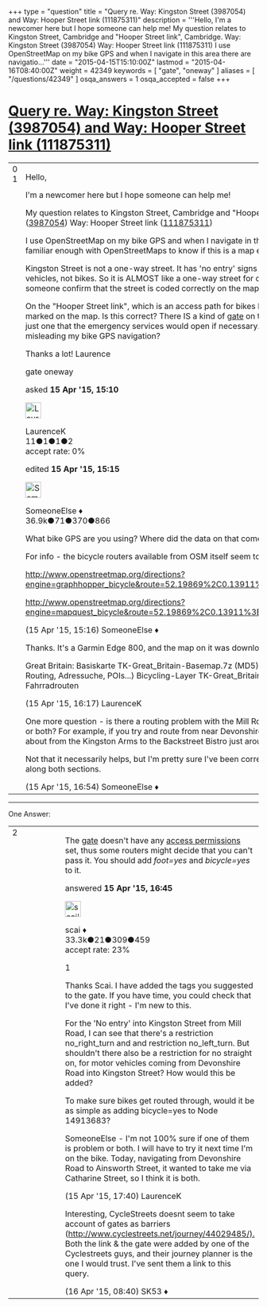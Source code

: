 +++
type = "question"
title = "Query re. Way: Kingston Street (3987054) and Way: Hooper Street link (111875311)"
description = '''Hello, I&#x27;m a newcomer here but I hope someone can help me! My question relates to Kingston Street, Cambridge and &quot;Hooper Street link&quot;, Cambridge. Way: Kingston Street (3987054) Way: Hooper Street link (111875311) I use OpenStreetMap on my bike GPS and when I navigate in this area there are navigatio...'''
date = "2015-04-15T15:10:00Z"
lastmod = "2015-04-16T08:40:00Z"
weight = 42349
keywords = [ "gate", "oneway" ]
aliases = [ "/questions/42349" ]
osqa_answers = 1
osqa_accepted = false
+++

<div class="headNormal">

# [Query re. Way: Kingston Street (3987054) and Way: Hooper Street link (111875311)](/questions/42349/query-re-way-kingston-street-3987054-and-way-hooper-street-link-111875311)

</div>

<div id="main-body">

<div id="askform">

<table id="question-table" style="width:100%;">
<colgroup>
<col style="width: 50%" />
<col style="width: 50%" />
</colgroup>
<tbody>
<tr>
<td style="width: 30px; vertical-align: top"><div class="vote-buttons">
<span id="post-42349-upvote" class="ajax-command post-vote up" rel="nofollow" title="I like this post (click again to cancel)"> </span>
<div id="post-42349-score" class="post-score" title="current number of votes">
0
</div>
<span id="post-42349-downvote" class="ajax-command post-vote down" rel="nofollow" title="I dont like this post (click again to cancel)"> </span> <span id="favorite-mark" class="ajax-command favorite-mark" rel="nofollow" title="mark/unmark this question as favorite (click again to cancel)"> </span>
<div id="favorite-count" class="favorite-count">
1
</div>
</div></td>
<td><div id="item-right">
<div class="question-body">
<p>Hello,</p>
<p>I'm a newcomer here but I hope someone can help me!</p>
<p>My question relates to Kingston Street, Cambridge and "Hooper Street link", Cambridge. Way: Kingston Street (<a href="http://www.openstreetmap.org/way/3987054">3987054</a>) Way: Hooper Street link (<a href="http://www.openstreetmap.org/way/111875311/history">111875311</a>)</p>
<p>I use OpenStreetMap on my bike GPS and when I navigate in this area there are navigation errors. However, I'm not familiar enough with OpenStreetMaps to know if this is a map error or not.</p>
<p>Kingston Street is not a one-way street. It has 'no entry' signs at the Mill Road end, but these signs only apply to motor vehicles, not bikes. So it is ALMOST like a one-way street for cars, but it is definitely two-way for bikes. Please could someone confirm that the street is coded correctly on the map?</p>
<p>On the "Hooper Street link", which is an access path for bikes between two streets (no access for cars), there is a gate marked on the map. Is this correct? There IS a kind of <a href="http://www.openstreetmap.org/node/1273788519">gate</a> on the path, but not one you have to open to cycle through, just one that the emergency services would open if necessary. Is this correctly coded on the map, or could this gate be misleading my bike GPS navigation?</p>
<p>Thanks a lot! Laurence</p>
</div>
<div id="question-tags" class="tags-container tags">
<span class="post-tag tag-link-gate" rel="tag" title="see questions tagged &#39;gate&#39;">gate</span> <span class="post-tag tag-link-oneway" rel="tag" title="see questions tagged &#39;oneway&#39;">oneway</span>
</div>
<div id="question-controls" class="post-controls">
&#10;</div>
<div class="post-update-info-container">
<div class="post-update-info post-update-info-user">
<p>asked <strong>15 Apr '15, 15:10</strong></p>
<img src="https://secure.gravatar.com/avatar/d3be0c2fe352f985396476db09fb6b45?s=32&amp;d=identicon&amp;r=g" class="gravatar" width="32" height="32" alt="LaurenceK&#39;s gravatar image" />
<p><span>LaurenceK</span><br />
<span class="score" title="11 reputation points">11</span><span title="1 badges"><span class="badge1">●</span><span class="badgecount">1</span></span><span title="1 badges"><span class="silver">●</span><span class="badgecount">1</span></span><span title="2 badges"><span class="bronze">●</span><span class="badgecount">2</span></span><br />
<span class="accept_rate" title="Rate of the user&#39;s accepted answers">accept rate:</span> <span title="LaurenceK has no accepted answers">0%</span></p>
</div>
<div class="post-update-info post-update-info-edited">
<p><span> edited <strong>15 Apr '15, 15:15</strong> </span></p>
<img src="https://secure.gravatar.com/avatar/0bf1aa22f7f5e045b0eb8beb79fe7907?s=32&amp;d=identicon&amp;r=g" class="gravatar" width="32" height="32" alt="SomeoneElse&#39;s gravatar image" />
<p><span>SomeoneElse ♦</span><br />
<span class="score" title="36866 reputation points"><span>36.9k</span></span><span title="71 badges"><span class="badge1">●</span><span class="badgecount">71</span></span><span title="370 badges"><span class="silver">●</span><span class="badgecount">370</span></span><span title="866 badges"><span class="bronze">●</span><span class="badgecount">866</span></span></p>
</div>
</div>
<div id="comments-container-42349" class="comments-container">
<span id="42350"></span>
<div id="comment-42350" class="comment">
<div id="post-42350-score" class="comment-score">
&#10;</div>
<div class="comment-text">
<p>What bike GPS are you using? Where did the data on that come from?</p>
<p>For info - the bicycle routers available from OSM itself seem to get it right:</p>
<p><a href="http://www.openstreetmap.org/directions?engine=graphhopper_bicycle&amp;route=52.19869%2C0.13911%3B52.20120%2C0.14079#map=17/52.19996/0.13993">http://www.openstreetmap.org/directions?engine=graphhopper_bicycle&amp;route=52.19869%2C0.13911%3B52.20120%2C0.14079#map=17/52.19996/0.13993</a></p>
<p><a href="http://www.openstreetmap.org/directions?engine=mapquest_bicycle&amp;route=52.19869%2C0.13911%3B52.20120%2C0.14079#map=17/52.19996/0.13982">http://www.openstreetmap.org/directions?engine=mapquest_bicycle&amp;route=52.19869%2C0.13911%3B52.20120%2C0.14079#map=17/52.19996/0.13982</a></p>
</div>
<div id="comment-42350-info" class="comment-info">
<span class="comment-age">(15 Apr '15, 15:16)</span> <span class="comment-user userinfo">SomeoneElse ♦</span>
</div>
</div>
<span id="42351"></span>
<div id="comment-42351" class="comment">
<div id="post-42351-score" class="comment-score">
&#10;</div>
<div class="comment-text">
<p>Thanks. It's a Garmin Edge 800, and the map on it was downloaded by me yesterday from <a href="http://osm.thkukuk.de/">http://osm.thkukuk.de/</a></p>
<p>Great Britain: Basiskarte TK-Great_Britain-Basemap.7z (MD5) 2015-04-09, 9:30 400 MB Basis (Straßen, Flächen, Routing, Adressuche, POIs...) Bicycling-Layer TK-Great_Britain-Bicycling.7z (MD5) 2015-04-09, 9:32 2 MB Layer mit Fahrradrouten</p>
</div>
<div id="comment-42351-info" class="comment-info">
<span class="comment-age">(15 Apr '15, 16:17)</span> <span class="comment-user userinfo">LaurenceK</span>
</div>
</div>
<span id="42353"></span>
<div id="comment-42353" class="comment">
<div id="post-42353-score" class="comment-score">
&#10;</div>
<div class="comment-text">
<p>One more question - is there a routing problem with the Mill Road / Kingston Street junction, or the "Hooper Street link", or both? For example, if you try and route from near Devonshire Arms to the Kingston Arms does it get that right? What about from the Kingston Arms to the Backstreet Bistro just around the corner.</p>
<p>Not that it necessarily helps, but I'm pretty sure I've been correctly routed on foot by a Garmin eTrex (my own data) along both sections.</p>
</div>
<div id="comment-42353-info" class="comment-info">
<span class="comment-age">(15 Apr '15, 16:54)</span> <span class="comment-user userinfo">SomeoneElse ♦</span>
</div>
</div>
</div>
<div id="comment-tools-42349" class="comment-tools">
&#10;</div>
<div class="clear">
&#10;</div>
<div id="comment-42349-form-container" class="comment-form-container">
&#10;</div>
<div class="clear">
&#10;</div>
</div></td>
</tr>
</tbody>
</table>

------------------------------------------------------------------------

<div class="tabBar">

<span id="sort-top"></span>

<div class="headQuestions">

One Answer:

</div>

</div>

<span id="42352"></span>

<div id="answer-container-42352" class="answer">

<table style="width:100%;">
<colgroup>
<col style="width: 50%" />
<col style="width: 50%" />
</colgroup>
<tbody>
<tr>
<td style="width: 30px; vertical-align: top"><div class="vote-buttons">
<span id="post-42352-upvote" class="ajax-command post-vote up" rel="nofollow" title="I like this post (click again to cancel)"> </span>
<div id="post-42352-score" class="post-score" title="current number of votes">
2
</div>
<span id="post-42352-downvote" class="ajax-command post-vote down" rel="nofollow" title="I dont like this post (click again to cancel)"> </span>
</div></td>
<td><div class="item-right">
<div class="answer-body">
<p>The <a href="http://www.openstreetmap.org/node/1273788519">gate</a> doesn't have any <a href="https://wiki.openstreetmap.org/wiki/Key:access">access permissions</a> set, thus some routers might decide that you can't pass it. You should add <em>foot=yes</em> and <em>bicycle=yes</em> to it.</p>
</div>
<div class="answer-controls post-controls">
&#10;</div>
<div class="post-update-info-container">
<div class="post-update-info post-update-info-user">
<p>answered <strong>15 Apr '15, 16:45</strong></p>
<img src="https://secure.gravatar.com/avatar/52d3234f3be58156770e8a91d575bfbd?s=32&amp;d=identicon&amp;r=g" class="gravatar" width="32" height="32" alt="scai&#39;s gravatar image" />
<p><span>scai ♦</span><br />
<span class="score" title="33317 reputation points"><span>33.3k</span></span><span title="21 badges"><span class="badge1">●</span><span class="badgecount">21</span></span><span title="309 badges"><span class="silver">●</span><span class="badgecount">309</span></span><span title="459 badges"><span class="bronze">●</span><span class="badgecount">459</span></span><br />
<span class="accept_rate" title="Rate of the user&#39;s accepted answers">accept rate:</span> <span title="scai has 168 accepted answers">23%</span></p>
</div>
</div>
<div id="comments-container-42352" class="comments-container">
<span id="42354"></span>
<div id="comment-42354" class="comment">
<div id="post-42354-score" class="comment-score">
1
</div>
<div class="comment-text">
<p>Thanks Scai. I have added the tags you suggested to the gate. If you have time, you could check that I've done it right - I'm new to this.</p>
<p>For the 'No entry' into Kingston Street from Mill Road, I can see that there's a restriction no_right_turn and and restriction no_left_turn. But shouldn't there also be a restriction for no straight on, for motor vehicles coming from Devonshire Road into Kingston Street? How would this be added?</p>
<p>To make sure bikes get routed through, would it be as simple as adding bicycle=yes to Node 14913683?</p>
<p>SomeoneElse - I'm not 100% sure if one of them is problem or both. I will have to try it next time I'm on the bike. Today, navigating from Devonshire Road to Ainsworth Street, it wanted to take me via Catharine Street, so I think it is both.</p>
</div>
<div id="comment-42354-info" class="comment-info">
<span class="comment-age">(15 Apr '15, 17:40)</span> <span class="comment-user userinfo">LaurenceK</span>
</div>
</div>
<span id="42373"></span>
<div id="comment-42373" class="comment">
<div id="post-42373-score" class="comment-score">
&#10;</div>
<div class="comment-text">
<p>Interesting, CycleStreets doesnt seem to take account of gates as barriers (<a href="http://www.cyclestreets.net/journey/44029485/).">http://www.cyclestreets.net/journey/44029485/).</a> Both the link &amp; the gate were added by one of the Cyclestreets guys, and their journey planner is the one I would trust. I've sent them a link to this query.</p>
</div>
<div id="comment-42373-info" class="comment-info">
<span class="comment-age">(16 Apr '15, 08:40)</span> <span class="comment-user userinfo">SK53 ♦</span>
</div>
</div>
</div>
<div id="comment-tools-42352" class="comment-tools">
&#10;</div>
<div class="clear">
&#10;</div>
<div id="comment-42352-form-container" class="comment-form-container">
&#10;</div>
<div class="clear">
&#10;</div>
</div></td>
</tr>
</tbody>
</table>

</div>

<div class="paginator-container-left">

</div>

</div>

</div>

